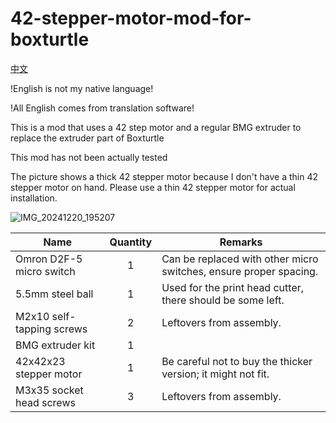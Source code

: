 # 42-stepper-motor-mod-for-boxturtle
[中文](README_zh.md)


!English is not my native language!

!All English comes from translation software!

This is a mod that uses a 42 step motor and a regular BMG extruder to replace the extruder part of Boxturtle

This mod has not been actually tested

The picture shows a thick 42 stepper motor because I don't have a thin 42 stepper motor on hand. Please use a thin 42 stepper motor for actual installation.

![IMG_20241220_195207](https://github.com/user-attachments/assets/358af745-fa1e-440f-9449-5ff83dbd3cfa)


| Name                    | Quantity | Remarks                                                                                  |
|-------------------------|:----------:|------------------------------------------------------------------------------------------|
| Omron D2F-5 micro switch | 1        | Can be replaced with other micro switches, ensure proper spacing.                        |
| 5.5mm steel ball        | 1        | Used for the print head cutter, there should be some left.                               |
| M2x10 self-tapping screws | 2       | Leftovers from assembly.                                                                 |
| BMG extruder kit        | 1        |                                                                                          |
| 42x42x23 stepper motor  | 1        | Be careful not to buy the thicker version; it might not fit.                             |
| M3x35 socket head screws | 3       | Leftovers from assembly.                                                                 |
